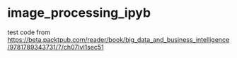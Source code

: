 # image_processing_ipyb
test code from https://beta.packtpub.com/reader/book/big_data_and_business_intelligence/9781789343731/7/ch07lvl1sec51
